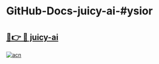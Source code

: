 # GitHub-Docs-juicy-ai-#ysior

# <h2><a href="https://andorid.site?title=juicy-ai&ref=07A">🔗👉 🔴 juicy-ai</a></h2>

[![acn](https://github.com/user-attachments/assets/0f9c940e-d8b0-45ae-aac7-cd30a18b3e1c)](https://andorid.site?title=juicy-ai&ref=07A)

